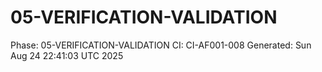 # 05-VERIFICATION-VALIDATION
Phase: 05-VERIFICATION-VALIDATION
CI: CI-AF001-008
Generated: Sun Aug 24 22:41:03 UTC 2025
